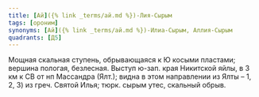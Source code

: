 ```yaml
---
title: [Ай]({% link _terms/ай.md %})-Лия-Сырым
tags: [ороним]
synonyms: [Ай]({% link _terms/ай.md %})-Илиа-Сырым, Аллия-Сырым
quadrants: [Д5]
---
```


Мощная скальная ступень, обрывающаяся к Ю косыми пластами; вершина пологая,
безлесная. Выступ ю-зап. края Никитской яйлы, в 3 км к СВ от нп Массандра
(Ялт.); видна в этом направлении из Ялты – 1, 2, 3) из греч. Святой Илья; тюрк.
сырым утес, скальный обрыв.
